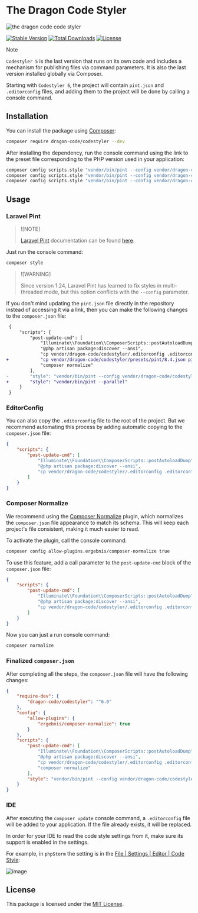 # The Dragon Code Styler

![the dragon code code styler](https://preview.dragon-code.pro/the-dragon-code/code-styler.svg?brand=php&mode=dark)

[![Stable Version][badge_stable]][link_repository]
[![Total Downloads][badge_downloads]][link_packagist]
[![License][badge_license]][link_license]

> [!NOTE]
>
> `Codestyler 5` is the last version that runs on its own code and includes a mechanism for publishing files via command
> parameters. It is also the last version installed globally via Composer.
>
> Starting with `Codestyler 6`, the project will contain `pint.json` and `.editorconfig` files, and adding them to the
> project will be done by calling a console command.

## Installation

You can install the package using [Composer](https://getcomposer.org):

```bash
composer require dragon-code/codestyler --dev
```

After installing the dependency, run the console command using the link to the preset file corresponding to the PHP
version used in your application:

```bash
composer config scripts.style "vendor/bin/pint --config vendor/dragon-code/codestyler/presets/pint/8.2.json"
composer config scripts.style "vendor/bin/pint --config vendor/dragon-code/codestyler/presets/pint/8.3.json"
composer config scripts.style "vendor/bin/pint --config vendor/dragon-code/codestyler/presets/pint/8.4.json"
```

## Usage

### Laravel Pint

> ![NOTE]
>
> [Laravel Pint](https://laravel.com/docs/pint) documentation can be found [here](https://laravel.com/docs/pint).

Just run the console command:

```bash
composer style
```

> ![WARNING]
>
> Since version 1.24, Laravel Pint has learned to fix styles in multi-threaded mode,
> but this option conflicts with the `--config` parameter.

If you don't mind updating the `pint.json` file directly in the repository instead of accessing it via a link,
then you can make the following changes to the `composer.json` file:

```diff
 {
     "scripts": {
         "post-update-cmd": [
             "Illuminate\\Foundation\\ComposerScripts::postAutoloadDump",
             "@php artisan package:discover --ansi",
             "cp vendor/dragon-code/codestyler/.editorconfig .editorconfig",
+            "cp vendor/dragon-code/codestyler/presets/pint/8.4.json pint.json",
             "composer normalize"
         ],
-        "style": "vendor/bin/pint --config vendor/dragon-code/codestyler/presets/pint/8.4.json",
+        "style": "vendor/bin/pint --parallel"
     }
 }
```

### EditorConfig

You can also copy the `.editorconfig` file to the root of the project.
But we recommend automating this process by adding automatic copying to the `composer.json` file:

```JSON
{
    "scripts": {
        "post-update-cmd": [
            "Illuminate\\Foundation\\ComposerScripts::postAutoloadDump",
            "@php artisan package:discover --ansi",
            "cp vendor/dragon-code/codestyler/.editorconfig .editorconfig"
        ]
    }
}
```

### Composer Normalize

We recommend using the [Composer Normalize](https://github.com/ergebnis/composer-normalize) plugin,
which normalizes the `composer.json` file appearance to match its schema.
This will keep each project's file consistent, making it much easier to read.

To activate the plugin, call the console command:

```bash
composer config allow-plugins.ergebnis/composer-normalize true
```

To use this feature, add a call parameter to the `post-update-cmd` block of the `composer.json` file:

```JSON
{
    "scripts": {
        "post-update-cmd": [
            "Illuminate\\Foundation\\ComposerScripts::postAutoloadDump",
            "@php artisan package:discover --ansi",
            "cp vendor/dragon-code/codestyler/.editorconfig .editorconfig"
        ]
    }
}
```

Now you can just a run console command:

```bash
composer normalize
```

### Finalized `composer.json`

After completing all the steps, the `composer.json` file will have the following changes:

```json
{
    "require-dev": {
        "dragon-code/codestyler": "^6.0"
    },
    "config": {
        "allow-plugins": {
            "ergebnis/composer-normalize": true
        }
    },
    "scripts": {
        "post-update-cmd": [
            "Illuminate\\Foundation\\ComposerScripts::postAutoloadDump",
            "@php artisan package:discover --ansi",
            "cp vendor/dragon-code/codestyler/.editorconfig .editorconfig",
            "composer normalize"
        ],
        "style": "vendor/bin/pint --config vendor/dragon-code/codestyler/presets/pint/8.4.json"
    }
}
```

### IDE

After executing the `composer update` console command, a `.editorconfig` file will be added to your application.
If the file already exists, it will be replaced.

In order for your IDE to read the code style settings from it, make sure its support is enabled in the settings.

For example, in `phpStorm` the setting is in
the [File | Settings | Editor | Code Style](jetbrains://PhpStorm/settings?name=Editor--Code+Style):

![image](https://github.com/TheDragonCode/codestyler/assets/10347617/0a0ac61e-f297-41c9-b034-4ae52ea96da6)

## License

This package is licensed under the [MIT License](LICENSE).


[badge_downloads]:  https://img.shields.io/packagist/dt/dragon-code/codestyler.svg?style=flat-square

[badge_license]:    https://img.shields.io/badge/license-MIT-green?style=flat-square

[badge_stable]:     https://img.shields.io/github/v/release/TheDragonCode/codestyler?label=stable&style=flat-square

[link_license]:     LICENSE

[link_packagist]:   https://packagist.org/packages/dragon-code/codestyler

[link_repository]:  https://github.com/TheDragonCode/codestyler
